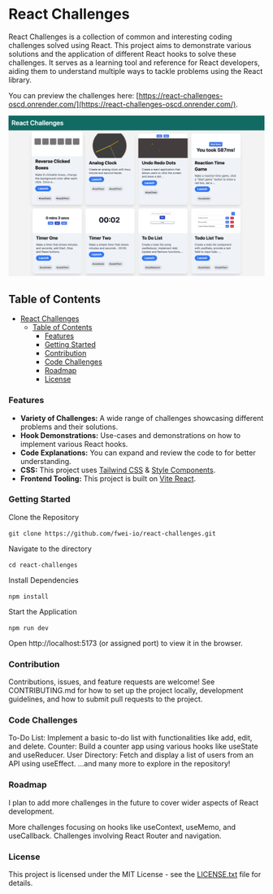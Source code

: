 # React Challenges

React Challenges is a collection of common and interesting coding challenges solved using React. This project aims to demonstrate various solutions and the application of different React hooks to solve these challenges. It serves as a learning tool and reference for React developers, aiding them to understand multiple ways to tackle problems using the React library.

You can preview the challenges here: [https://react-challenges-oscd.onrender.com/](https://react-challenges-oscd.onrender.com/).

![React Challenges](https://github.com/fwei-io/react-challenges/blob/main/public/images/react-challenges-screenshots.png "React Challenges")


## Table of Contents
- [React Challenges](#react-challenges)
  - [Table of Contents](#table-of-contents)
    - [Features](#features)
    - [Getting Started](#getting-started)
    - [Contribution](#contribution)
    - [Code Challenges](#code-challenges)
    - [Roadmap](#roadmap)
    - [License](#license)

### Features
- **Variety of Challenges:** A wide range of challenges showcasing different problems and their solutions.
- **Hook Demonstrations:** Use-cases and demonstrations on how to implement various React hooks.
- **Code Explanations:** You can expand and review the code to for better understanding.
- **CSS:** This project uses [Tailwind CSS](https://tailwindcss.com/docs/installation) & [Style Components](https://styled-components.com/).
- **Frontend Tooling:** This project is built on [Vite React](https://vitejs.dev/guide/).

### Getting Started
Clone the Repository

```git clone https://github.com/fwei-io/react-challenges.git```

Navigate to the directory

```cd react-challenges```

Install Dependencies

```npm install```

Start the Application

```npm run dev```

Open http://localhost:5173 (or assigned port) to view it in the browser.

### Contribution
Contributions, issues, and feature requests are welcome! See CONTRIBUTING.md for how to set up the project locally, development guidelines, and how to submit pull requests to the project.

### Code Challenges
To-Do List: Implement a basic to-do list with functionalities like add, edit, and delete.
Counter: Build a counter app using various hooks like useState and useReducer.
User Directory: Fetch and display a list of users from an API using useEffect.
...and many more to explore in the repository!

### Roadmap
I plan to add more challenges in the future to cover wider aspects of React development.

More challenges focusing on hooks like useContext, useMemo, and useCallback.
Challenges involving React Router and navigation.

### License
This project is licensed under the MIT License - see the [LICENSE.txt](https://github.com/fwei-io/react-challenges/blob/main/LICENSE.txt) file for details.
